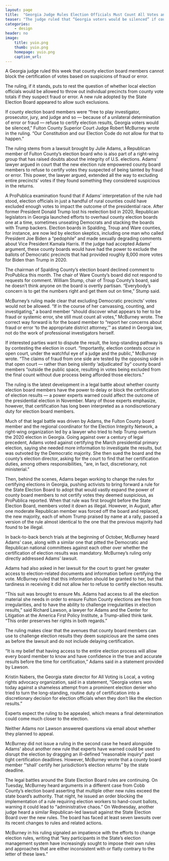 ```yaml
---
layout: page
title:  "Georgia Judge Rules Election Officials Must Count All Votes and Certify Results"
teaser: "The judge ruled that “Georgia voters would be silenced” if county election board members were “free to play investigator, prosecutor, jury, and judge” and refuse to certify election results."
categories:
    - design
header: no
image:
    title: yuio.png
    thumb: yuio.png
    homepage: yuio.png
    caption_url: 
---
```

A Georgia judge ruled this week that county election board members cannot block the certification of votes based on suspicions of fraud or error.

The ruling, if it stands, puts to rest the question of whether local election officials would be allowed to throw out individual precincts from county vote totals if they suspect fraud or error. A new rule adopted by the State Election Board appeared to allow such exclusions.

If county election board members were “free to play investigator, prosecutor, jury, and judge and so — because of a unilateral determination of error or fraud — refuse to certify election results, Georgia voters would be silenced,” Fulton County Superior Court Judge Robert McBurney wrote in the ruling. “Our Constitution and our Election Code do not allow for that to happen.”

The ruling stems from a lawsuit brought by Julie Adams, a Republican member of Fulton County’s election board who is also part of a right-wing group that has raised doubts about the integrity of U.S. elections. Adams’ lawyer argued in court that the new election rule empowered county board members to refuse to certify votes they suspected of being tainted by fraud or error. This power, the lawyer argued, extended all the way to excluding entire precincts’ votes if they found something they considered suspicious in the returns.

A ProPublica examination found that if Adams’ interpretation of the rule had stood, election officials in just a handful of rural counties could have excluded enough votes to impact the outcome of the presidential race. After former President Donald Trump lost his reelection bid in 2020, Republican legislators in Georgia launched efforts to overhaul county election boards one at a time, sometimes unseating Democrats and stacking the boards with Trump backers. Election boards in Spalding, Troup and Ware counties, for instance, are now led by election skeptics, including one man who called President Joe Biden a “pedophile” and made sexually degrading comments about Vice President Kamala Harris. If the judge had accepted Adams’ argument, these county boards would have had the power to exclude the ballots of Democratic precincts that had provided roughly 8,000 more votes for Biden than Trump in 2020.

The chairman of Spalding County’s election board declined comment to ProPublica this month. The chair of Ware County’s board did not respond to requests for comment. William Stump, chair of Troup County’s board, said he doesn’t think anyone on the board is overtly partisan. “Everybody’s concern is to get the numbers right and get them out on time,” Stump said.

McBurney’s ruling made clear that excluding Democratic precincts’ votes would not be allowed. “If in the course of her canvassing, counting, and investigating,” a board member “should discover what appears to her to be fraud or systemic error, she still must count all votes,” McBurney wrote. The correct way forward is for the board member to “report her concerns about fraud or error ‘to the appropriate district attorney,’” as stated in Georgia law, not do the work of professional investigators herself.

If interested parties want to dispute the result, the long-standing pathway is by contesting the election in court. “Importantly, election contests occur in open court, under the watchful eye of a judge and the public,” McBurney wrote. “The claims of fraud from one side are tested by the opposing side in that open court — rather than being silently ‘adjudicated’ by” county board members “outside the public space, resulting in votes being excluded from the final count without due process being afforded those electors.”

The ruling is the latest development in a legal battle about whether county election board members have the power to delay or block the certification of election results — a power experts warned could affect the outcome of the presidential election in November. Many of those experts emphasize, however, that certification has long been interpreted as a nondiscretionary duty for election board members.

Much of that legal battle was driven by Adams, the Fulton County board member and the regional coordinator for the Election Integrity Network, a right-wing organization led by a lawyer who tried to help Trump overturn the 2020 election in Georgia. Going against over a century of legal precedent, Adams voted against certifying the March presidential primary election, saying she needed more information to investigate the results, but was outvoted by the Democratic majority. She then sued the board and the county’s election director, asking for the court to find that her certification duties, among others responsibilities, “are, in fact, discretionary, not ministerial.”

Then, behind the scenes, Adams began working to change the rules for certifying elections in Georgia, pushing activists to bring forward a rule for the State Election Board to adopt that would vastly expand the power of county board members to not certify votes they deemed suspicious, as ProPublica reported. When that rule was first brought before the State Election Board, members voted it down as illegal. However, in August, after one moderate Republican member was forced off the board and replaced, the new majority, each of whom Trump praised by name at a rally, passed a version of the rule almost identical to the one that the previous majority had found to be illegal.

In back-to-back bench trials at the beginning of October, McBurney heard Adams’ case, along with a similar one that pitted the Democratic and Republican national committees against each other over whether the certification of election results was mandatory. McBurney’s ruling only directly addressed Adams’ lawsuit.

Adams had also asked in her lawsuit for the court to grant her greater access to election-related documents and information before certifying the vote. McBurney ruled that this information should be granted to her, but that tardiness in receiving it did not allow her to refuse to certify election results.

“This suit was brought to ensure Ms. Adams had access to all the election material she needs in order to ensure Fulton County elections are free from irregularities, and to have the ability to challenge irregularities in election results,” said Richard Lawson, a lawyer for Adams and the Center for Litigation at the America First Policy Institute, a Trump-allied think tank. “This order preserves her rights in both regards.”

The ruling makes clear that the avenues that county board members can use to challenge election results they deem suspicious are the same ones as before the lawsuit and do not include delaying certification.

“It is my belief that having access to the entire election process will allow every board member to know and have confidence in the true and accurate results before the time for certification,” Adams said in a statement provided by Lawson.

Kristin Nabers, the Georgia state director for All Voting is Local, a voting rights advocacy organization, said in a statement, “Georgia voters won today against a shameless attempt from a prominent election denier who tried to turn the long-standing, routine duty of certification into a discretionary decision for election officials when they don’t like the election results.”

Experts expect the ruling to be appealed, which means a final determination could come much closer to the election.

Neither Adams nor Lawson answered questions via email about whether they planned to appeal.

McBurney did not issue a ruling in the second case he heard alongside Adams’ about another new rule that experts have warned could be used to disrupt the election by dragging an ill-defined “reasonable inquiry” past tight certification deadlines. However, McBurney wrote that a county board member “‘shall’ certify her jurisdiction’s election returns” by the state deadline.

The legal battles around the State Election Board rules are continuing. On Tuesday, McBurney heard arguments in a different case from Cobb County’s election board asserting that multiple other new rules exceed the state board’s authority. That night, he issued an order blocking the implementation of a rule requiring election workers to hand-count ballots, warning it could lead to “administrative chaos.” On Wednesday, another judge heard a similar Republican-led lawsuit against the State Election Board over the new rules. The board has faced at least seven lawsuits over its recent changes to rules and related actions.

McBurney in his ruling signaled an impatience with the efforts to change election rules, writing that “key participants in the State’s election management system have increasingly sought to impose their own rules and approaches that are either inconsistent with or flatly contrary to the letter of these laws.”